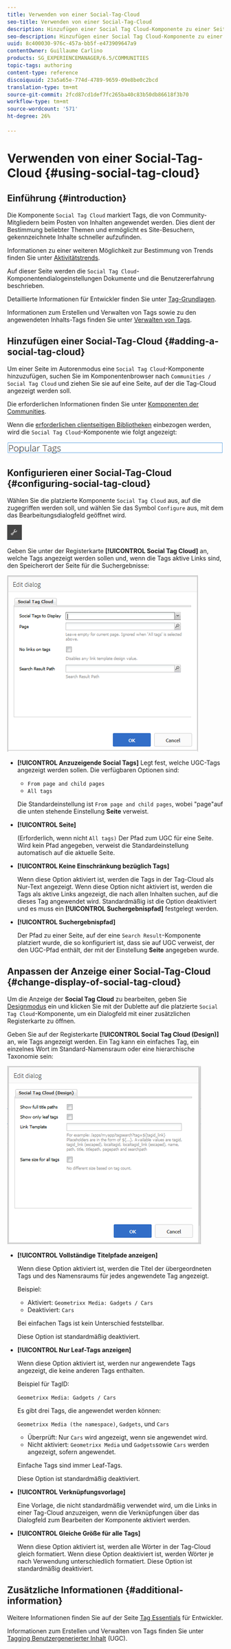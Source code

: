 ```yaml
---
title: Verwenden von einer Social-Tag-Cloud
seo-title: Verwenden von einer Social-Tag-Cloud
description: Hinzufügen einer Social Tag Cloud-Komponente zu einer Seite
seo-description: Hinzufügen einer Social Tag Cloud-Komponente zu einer Seite
uuid: 8c400030-976c-457a-bb5f-e473909647a9
contentOwner: Guillaume Carlino
products: SG_EXPERIENCEMANAGER/6.5/COMMUNITIES
topic-tags: authoring
content-type: reference
discoiquuid: 23a5a65e-774d-4789-9659-09e8be0c2bcd
translation-type: tm+mt
source-git-commit: 2fcd87cd1def7fc265ba40c83b50db86618f3b70
workflow-type: tm+mt
source-wordcount: '571'
ht-degree: 26%

---
```



# Verwenden von einer Social-Tag-Cloud {#using-social-tag-cloud}

## Einführung {#introduction}

Die Komponente `Social Tag Cloud` markiert Tags, die von Community-Mitgliedern beim Posten von Inhalten angewendet werden. Dies dient der Bestimmung beliebter Themen und ermöglicht es Site-Besuchern, gekennzeichnete Inhalte schneller aufzufinden.

Informationen zu einer weiteren Möglichkeit zur Bestimmung von Trends finden Sie unter [Aktivitätstrends](trends.md).

Auf dieser Seite werden die `Social Tag Cloud`-Komponentendialogeinstellungen Dokumente und die Benutzererfahrung beschrieben.

Detaillierte Informationen für Entwickler finden Sie unter [Tag-Grundlagen](tag.md).

Informationen zum Erstellen und Verwalten von Tags sowie zu den angewendeten Inhalts-Tags finden Sie unter [Verwalten von Tags](../../help/sites-administering/tags.md).

## Hinzufügen einer Social-Tag-Cloud {#adding-a-social-tag-cloud}

Um einer Seite im Autorenmodus eine `Social Tag Cloud`-Komponente hinzuzufügen, suchen Sie im Komponentenbrowser nach `Communities / Social Tag Cloud` und ziehen Sie sie auf eine Seite, auf der die Tag-Cloud angezeigt werden soll.

Die erforderlichen Informationen finden Sie unter [Komponenten der Communities](basics.md).

Wenn die [erforderlichen clientseitigen Bibliotheken](tag.md#essentials-for-client-side) einbezogen werden, wird die `Social Tag Cloud`-Komponente wie folgt angezeigt:

![social-tag](assets/social-tag.png)

## Konfigurieren einer Social-Tag-Cloud {#configuring-social-tag-cloud}

Wählen Sie die platzierte Komponente `Social Tag Cloud` aus, auf die zugegriffen werden soll, und wählen Sie das Symbol `Configure` aus, mit dem das Bearbeitungsdialogfeld geöffnet wird.

![konfigurieren](assets/configure-new.png)

Geben Sie unter der Registerkarte **[!UICONTROL Social Tag Cloud]** an, welche Tags angezeigt werden sollen und, wenn die Tags aktive Links sind, den Speicherort der Seite für die Suchergebnisse:

![social-tag-cloud](assets/social-tag-cloud.png)

* **[!UICONTROL Anzuzeigende Social Tags]** Legt fest, welche UGC-Tags angezeigt werden sollen. Die verfügbaren Optionen sind:

   * `From page and child pages`
   * `All tags`

   Die Standardeinstellung ist `From page and child pages`, wobei &quot;page&quot;auf die unten stehende Einstellung **Seite** verweist.

* **[!UICONTROL Seite]**

   (Erforderlich, wenn nicht `All tags)` Der Pfad zum UGC für eine Seite. Wird kein Pfad angegeben, verweist die Standardeinstellung automatisch auf die aktuelle Seite.

* **[!UICONTROL Keine Einschränkung bezüglich Tags]**

   Wenn diese Option aktiviert ist, werden die Tags in der Tag-Cloud als Nur-Text angezeigt. Wenn diese Option nicht aktiviert ist, werden die Tags als aktive Links angezeigt, die nach allen Inhalten suchen, auf die dieses Tag angewendet wird. Standardmäßig ist die Option deaktiviert und es muss ein **[!UICONTROL Suchergebnispfad]** festgelegt werden.

* **[!UICONTROL Suchergebnispfad]**

   Der Pfad zu einer Seite, auf der eine `Search Result`-Komponente platziert wurde, die so konfiguriert ist, dass sie auf UGC verweist, der den UGC-Pfad enthält, der mit der Einstellung **Seite** angegeben wurde.

## Anpassen der Anzeige einer Social-Tag-Cloud {#change-display-of-social-tag-cloud}

Um die Anzeige der **Social Tag Cloud** zu bearbeiten, geben Sie [Designmodus](../../help/sites-authoring/default-components-designmode.md) ein und klicken Sie mit der Dublette auf die platzierte `Social Tag Cloud`-Komponente, um ein Dialogfeld mit einer zusätzlichen Registerkarte zu öffnen.

Geben Sie auf der Registerkarte **[!UICONTROL Social Tag Cloud (Design)]** an, wie Tags angezeigt werden. Ein Tag kann ein einfaches Tag, ein einzelnes Wort im Standard-Namensraum oder eine hierarchische Taxonomie sein:

![social-tag-cloud-design](assets/social-tag-cloud-design.png)

* **[!UICONTROL Vollständige Titelpfade anzeigen]**

   Wenn diese Option aktiviert ist, werden die Titel der übergeordneten Tags und des Namensraums für jedes angewendete Tag angezeigt.

   Beispiel:

   * Aktiviert: `Geometrixx Media: Gadgets / Cars`
   * Deaktiviert: `Cars`

   Bei einfachen Tags ist kein Unterschied feststellbar.

   Diese Option ist standardmäßig deaktiviert.

* **[!UICONTROL Nur Leaf-Tags anzeigen]**

   Wenn diese Option aktiviert ist, werden nur angewendete Tags angezeigt, die keine anderen Tags enthalten.

   Beispiel für TagID:

   `Geometrixx Media: Gadgets / Cars`

   Es gibt drei Tags, die angewendet werden können:

   `Geometrixx Media (the namespace)`, `Gadgets`, und `Cars`

   * Überprüft: Nur `Cars` wird angezeigt, wenn sie angewendet wird.
   * Nicht aktiviert: `Geometrixx Media` und `Gadgets`sowie `Cars` werden angezeigt, sofern angewendet.

   Einfache Tags sind immer Leaf-Tags.

   Diese Option ist standardmäßig deaktiviert.

* **[!UICONTROL Verknüpfungsvorlage]**

   Eine Vorlage, die nicht standardmäßig verwendet wird, um die Links in einer Tag-Cloud anzuzeigen, wenn die Verknüpfungen über das Dialogfeld zum Bearbeiten der Komponente aktiviert werden.

* **[!UICONTROL Gleiche Größe für alle Tags]**

   Wenn diese Option aktiviert ist, werden alle Wörter in der Tag-Cloud gleich formatiert. Wenn diese Option deaktiviert ist, werden Wörter je nach Verwendung unterschiedlich formatiert. Diese Option ist standardmäßig deaktiviert.

## Zusätzliche Informationen {#additional-information}

Weitere Informationen finden Sie auf der Seite [Tag Essentials](tag.md) für Entwickler.

Informationen zum Erstellen und Verwalten von Tags finden Sie unter [Tagging Benutzergenerierter Inhalt](tag-ugc.md) (UGC).
